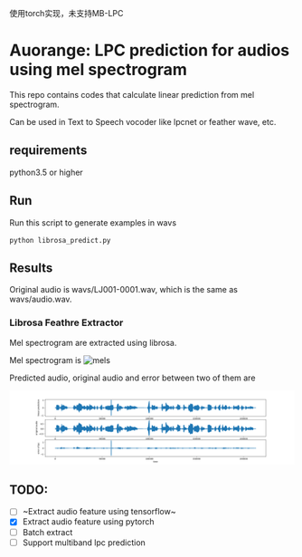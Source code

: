 使用torch实现，未支持MB-LPC

# Auorange: LPC prediction for audios using mel spectrogram

This repo contains codes that calculate linear prediction from mel spectrogram.

Can be used in Text to Speech vocoder like lpcnet or feather wave, etc.

## requirements

python3.5 or higher

## Run

Run this script to generate examples in wavs
```
python librosa_predict.py
```

## Results

Original audio is wavs/LJ001-0001.wav, which is the same as wavs/audio.wav.

### Librosa Feathre Extractor

Mel spectrogram are extracted using librosa.

Mel spectrogram is
![mels](./figs/mels.png)

Predicted audio, original audio and error between two of them are

![audio](./figs/lpc.png)

## TODO:

- [ ] ~Extract audio feature using tensorflow~
- [x] Extract audio feature using pytorch
- [ ] Batch extract
- [ ] Support multiband lpc prediction

